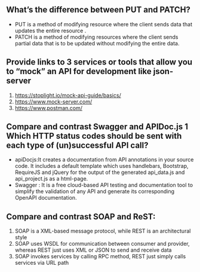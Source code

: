 ## What’s the difference between PUT and PATCH?  
- PUT is a method of modifying resource where the client sends data that updates the entire resource .   
- PATCH is a method of modifying resources where the client sends partial data that is to be updated without modifying the entire data.  

## Provide links to 3 services or tools that allow you to “mock” an API for development like json-server 
1. https://stoplight.io/mock-api-guide/basics/
2. https://www.mock-server.com/ 
3. https://www.postman.com/ 

## Compare and contrast Swagger and APIDoc.js 1 Which HTTP status codes should be sent with each type of (un)successful API call?  
- apiDocjs:It creates a documentation from API annotations in your source code. It includes a default template which uses handlebars, Bootstrap, RequireJS and jQuery for the output of the generated api_data.js and api_project.js as a html-page.  
-  Swagger : It is a free cloud-based API testing and documentation tool to simplify the validation of any API and generate its corresponding OpenAPI documentation.  

## Compare and contrast SOAP and ReST: 
1. SOAP is a XML-based message protocol, while REST is an architectural style 
2. SOAP uses WSDL for communication between consumer and provider, whereas REST just uses XML or JSON to send and receive data 
3. SOAP invokes services by calling RPC method, REST just simply calls services via URL path 